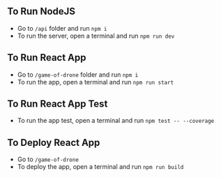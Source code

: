 ## To Run NodeJS

- Go to `/api` folder and run `npm i`
- To run the server, open a terminal and run `npm run dev`

## To Run React App
- Go to `/game-of-drone` folder and run `npm i`
- To run the app, open a terminal and run `npm run start`

## To Run React App Test
- To run the app test, open a terminal and run `npm test -- --coverage`

## To Deploy React App
- Go to `/game-of-drone`
- To deploy the app, open a terminal and run `npm run build`